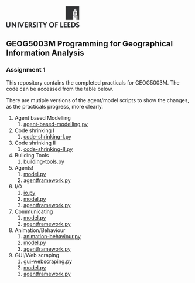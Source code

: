 ![University of Leeds](images/uol.jpg)

## GEOG5003M Programming for Geographical Information Analysis
### Assignment 1

This repository contains the completed practicals for GEOG5003M. The code can be accessed from the table below.

There are mutiple versions of the agent/model scripts to show the changes, as the practicals progress, more clearly.

1. Agent based Modelling
    1. [agent-based-modelling.py](src/agent-based-modelling/agent-based-modelling.py)
1. Code shrinking I
    1. [code-shrinking-I.py](src/code-shrinking/code-shrinking-I.py)
1. Code shrinking II
    1. [code-shrinking-II.py](src/code-shrinking/code-shrinking-II.py)    
1. Building Tools
    1. [building-tools.py](src/building-tools/building-tools.py)
1. Agents!
    1. [model.py](src/agents/model.py)
    1. [agentframework.py](src/agents/agentframework.py)
1. I/O
    1. [io.py](src/io/io.py)
    1. [model.py](src/io/model.py)
    1. [agentframework.py](src/io/agentframework.py)
1. Communicating
    1. [model.py](src/communicating/model.py)
    1. [agentframework.py](src/communicating/agentframework.py)
1. Animation/Behaviour
    1. [animation-behaviour.py](src/animation/animation-behaviour.py)
    1. [model.py](src/animation/model.py)
    1. [agentframework.py](src/animation/agentframework.py)
1. GUI/Web scraping
    1. [gui-webscraping.py](src/gui-webscraping/gui-webscraping.py)
    1. [model.py](src/gui-webscraping/model.py)
    1. [agentframework.py](src/gui-webscraping/agentframework.py)

